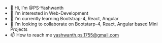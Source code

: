- 👋 Hi, I’m @PS-Yashwanth
- 👀 I’m interested in Web-Development
- 🌱 I’m currently learning Bootstrap-4, React, Angular
- 💞️ I’m looking to collaborate on Bootstarp-4, React, Angular based Mini Projects
- 📫 How to reach me yashwanth.ps.1755@gmail.com

<!---
PS-Yashwanth/PS-Yashwanth is a ✨ special ✨ repository because its `README.md` (this file) appears on your GitHub profile.
You can click the Preview link to take a look at your changes.
--->

